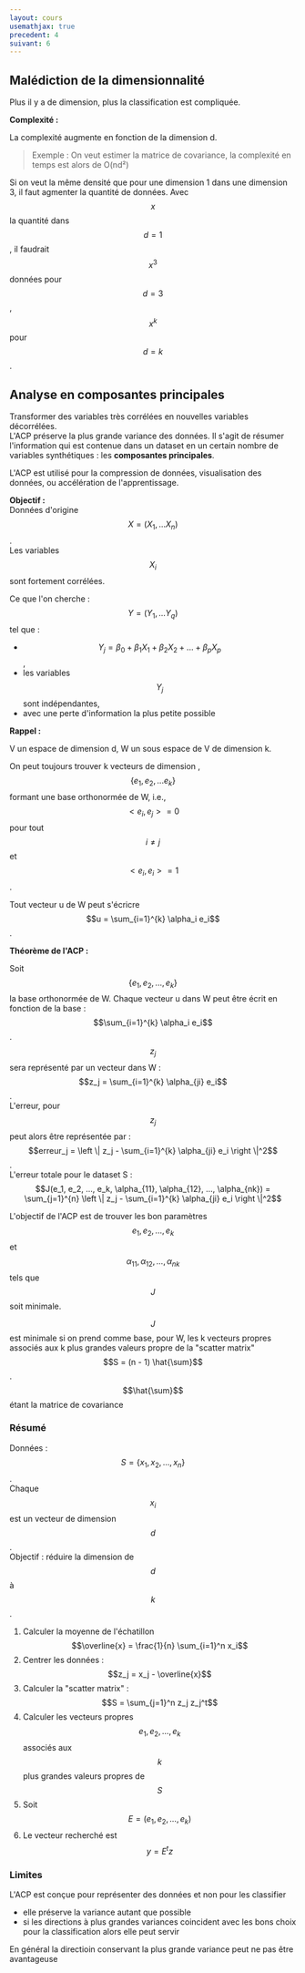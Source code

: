 ```yaml
---
layout: cours
usemathjax: true
precedent: 4
suivant: 6
---
```


## Malédiction de la dimensionnalité

Plus il y a de dimension, plus la classification est compliquée.

**Complexité :**

La complexité augmente en fonction de la dimension d.

> Exemple : On veut estimer la matrice de covariance, la complexité en temps est alors de O(nd²)

Si on veut la même densité que pour une dimension 1 dans une dimension 3, il faut agmenter la quantité de données. Avec $$x$$ la quantité dans $$d=1$$, il faudrait $$x^3$$ données pour $$d=3$$, $$x^k$$ pour $$d=k$$.

## Analyse en composantes principales

Transformer des variables très corrélées en nouvelles variables décorrélées.  
L'ACP préserve la plus grande variance des données. Il s'agit de résumer l'information qui est contenue dans un dataset en un certain nombre de variables synthétiques : les **composantes principales**.

L'ACP est utilisé pour la compression de données, visualisation des données, ou accélération de l'apprentissage.

**Objectif :**  
Données d'origine $$X=(X_1, ...X_n)$$.  
Les variables $$X_i$$ sont fortement corrélées.

Ce que l'on cherche : $$Y = (Y_1, ...Y_q)$$ tel que :
- $$Y_j = \beta_0 + \beta_1 X_1 + \beta_2 X_2 + ... + \beta_p X_p$$,
- les variables $$Y_j$$ sont indépendantes,
- avec une perte d'information la plus petite possible

**Rappel :**

V un espace de dimension d, W un sous espace de V de dimension k.

On peut toujours trouver k vecteurs de dimension , $$\{e_1, e_2, ...e_k\}$$ formant une base orthonormée de W, i.e., $$<e_i, e_j> = 0$$ pour tout $$i \neq j$$ et $$<e_i, e_i> = 1$$.

Tout vecteur u de W peut s'écricre $$u = \sum_{i=1}^{k} \alpha_i e_i$$.

**Théorème de l'ACP :**

Soit $$\{e_1, e_2, ..., e_k\}$$ la base orthonormée de W. Chaque vecteur u dans W peut être écrit en fonction de la base : $$\sum_{i=1}^{k} \alpha_i e_i$$.  
$$z_j$$ sera représenté par un vecteur dans W : $$z_j = \sum_{i=1}^{k} \alpha_{ji} e_i$$.  
L'erreur, pour $$z_j$$ peut alors être représentée par : $$erreur_j = \left \| z_j - \sum_{i=1}^{k} \alpha_{ji} e_i \right \|^2$$.  
L'erreur totale pour le dataset S : $$J(e_1, e_2, ..., e_k, \alpha_{11}, \alpha_{12}, ..., \alpha_{nk}) = \sum_{j=1}^{n} \left \| z_j - \sum_{i=1}^{k} \alpha_{ji} e_i \right \|^2$$

L'objectif de l'ACP est de trouver les bon paramètres $$e_1, e_2, ..., e_k$$ et $$\alpha_{11}, \alpha_{12}, ..., \alpha_{nk}$$ tels que $$J$$ soit minimale.

$$J$$ est minimale si on prend comme base, pour W, les k vecteurs propres associés aux k plus grandes valeurs propre de la "scatter matrix" $$S = (n - 1) \hat{\sum}$$. $$\hat{\sum}$$ étant la matrice de covariance

### Résumé

Données : $$S = \{x_1, x_2, ..., x_n\}$$.  
Chaque $$x_i$$ est un vecteur de dimension $$d$$.  
Objectif : réduire la dimension de $$d$$ à $$k$$.
1. Calculer la moyenne de l'échatillon $$\overline{x} = \frac{1}{n} \sum_{i=1}^n x_i$$
2. Centrer les données : $$z_j = x_j - \overline{x}$$
3. Calculer la "scatter matrix" : $$S = \sum_{j=1}^n z_j z_j^t$$
4. Calculer les vecteurs propres $$e_1, e_2, ..., e_k$$ associés aux $$k$$ plus grandes valeurs propres de $$S$$
5. Soit $$E = (e_1, e_2, ..., e_k)$$
6. Le vecteur recherché est $$y = E^t z$$

### Limites

L'ACP est conçue pour représenter des données et non pour les classifier
- elle préserve la variance autant que possible
- si les directions à plus grandes variances coincident avec les bons choix pour la classification alors elle peut servir

En général la directioin conservant la plus grande variance peut ne pas être avantageuse